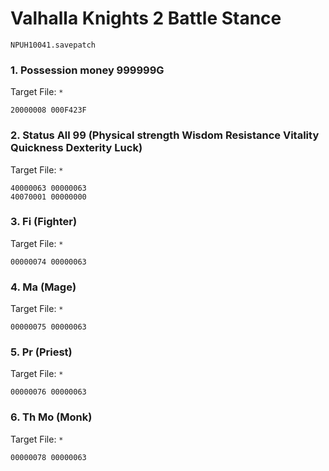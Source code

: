 #  Valhalla Knights 2 Battle Stance

`NPUH10041.savepatch`

### 1. Possession money 999999G

Target File: `*`

```
20000008 000F423F
```

### 2. Status All 99 (Physical strength Wisdom Resistance Vitality Quickness Dexterity Luck)

Target File: `*`

```
40000063 00000063
40070001 00000000
```

### 3. Fi (Fighter)

Target File: `*`

```
00000074 00000063
```

### 4. Ma (Mage)

Target File: `*`

```
00000075 00000063
```

### 5. Pr (Priest)

Target File: `*`

```
00000076 00000063
```

### 6. Th Mo (Monk)

Target File: `*`

```
00000078 00000063
```

